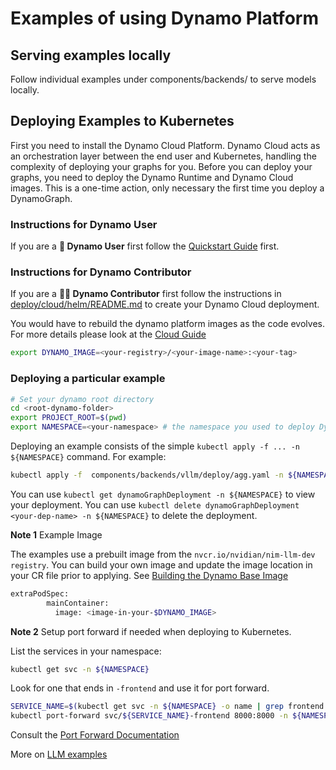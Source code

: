 # Examples of using Dynamo Platform

## Serving examples locally

Follow individual examples under components/backends/ to serve models locally.


## Deploying Examples to Kubernetes

First you need to install the Dynamo Cloud Platform. Dynamo Cloud acts as an orchestration layer between the end user and Kubernetes, handling the complexity of deploying your graphs for you.
Before you can deploy your graphs, you need to deploy the Dynamo Runtime and Dynamo Cloud images. This is a one-time action, only necessary the first time you deploy a DynamoGraph.

### Instructions for Dynamo User
If you are a **👤 Dynamo User** first follow the [Quickstart Guide](../guides/dynamo_deploy/quickstart.md) first.

### Instructions for Dynamo Contributor
If you are a **🧑‍💻 Dynamo Contributor** first follow the instructions in [deploy/cloud/helm/README.md](../../deploy/cloud/helm/README.md) to create your Dynamo Cloud deployment.


You would have to rebuild the dynamo platform images as the code evolves. For more details please look at the [Cloud Guide](../guides/dynamo_deploy/dynamo_cloud.md)

```bash
export DYNAMO_IMAGE=<your-registry>/<your-image-name>:<your-tag>
```


### Deploying a particular example

```bash
# Set your dynamo root directory
cd <root-dynamo-folder>
export PROJECT_ROOT=$(pwd)
export NAMESPACE=<your-namespace> # the namespace you used to deploy Dynamo cloud to.
```

Deploying an example consists of the simple `kubectl apply -f ... -n ${NAMESPACE}` command. For example:

```bash
kubectl apply -f  components/backends/vllm/deploy/agg.yaml -n ${NAMESPACE}
```

You can use `kubectl get dynamoGraphDeployment -n ${NAMESPACE}` to view your deployment.
You can use `kubectl delete dynamoGraphDeployment <your-dep-name> -n ${NAMESPACE}` to delete the deployment.


**Note 1** Example Image

The examples use a prebuilt image from the `nvcr.io/nvidian/nim-llm-dev registry`.
You can build your own image and update the image location in your CR file prior to applying.
See [Building the Dynamo Base Image](../../README.md#building-the-dynamo-base-image)

```bash
extraPodSpec:
        mainContainer:
          image: <image-in-your-$DYNAMO_IMAGE>
```

**Note 2**
Setup port forward if needed when deploying to Kubernetes.

List the services in your namespace:

```bash
kubectl get svc -n ${NAMESPACE}
```
Look for one that ends in `-frontend` and use it for port forward.

```bash
SERVICE_NAME=$(kubectl get svc -n ${NAMESPACE} -o name | grep frontend | sed 's|.*/||' | sed 's|-frontend||' | head -n1)
kubectl port-forward svc/${SERVICE_NAME}-frontend 8000:8000 -n ${NAMESPACE}
```

Consult the [Port Forward Documentation](https://kubernetes.io/docs/tasks/access-application-cluster/port-forward-access-application-cluster/)

More on [LLM examples](llm_deployment.md)
